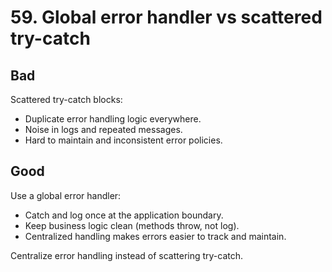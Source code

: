 # 59. Global error handler vs scattered try-catch

## Bad
Scattered try-catch blocks:
- Duplicate error handling logic everywhere.
- Noise in logs and repeated messages.
- Hard to maintain and inconsistent error policies.

## Good
Use a global error handler:
- Catch and log once at the application boundary.
- Keep business logic clean (methods throw, not log).
- Centralized handling makes errors easier to track and maintain.

Centralize error handling instead of scattering try-catch.
